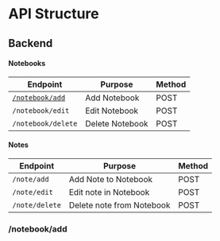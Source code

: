# API Structure

## Backend

#### Notebooks
| Endpoint | Purpose | Method |
| --- | --- | ---|
|[```/notebook/add```](#notebookadd)| Add Notebook | POST
|```/notebook/edit```| Edit Notebook | POST
|```/notebook/delete```| Delete Notebook| POST

#### Notes
|**Endpoint**|**Purpose**| Method |
|---|---|---|
|```/note/add```| Add Note to Notebook | POST
|```/note/edit```| Edit note in Notebook | POST
|```/note/delete```| Delete note from Notebook | POST

### /notebook/add
